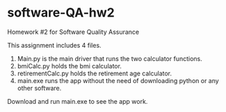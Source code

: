 # software-QA-hw2
Homework #2 for Software Quality Assurance

This assignment includes 4 files.

1. Main.py is the main driver that runs the two calculator functions.
2. bmiCalc.py holds the bmi calculator.
3. retirementCalc.py holds the retirement age calculator.
4. main.exe runs the app without the need of downloading python or any other software. 

Download and run main.exe to see the app work.
